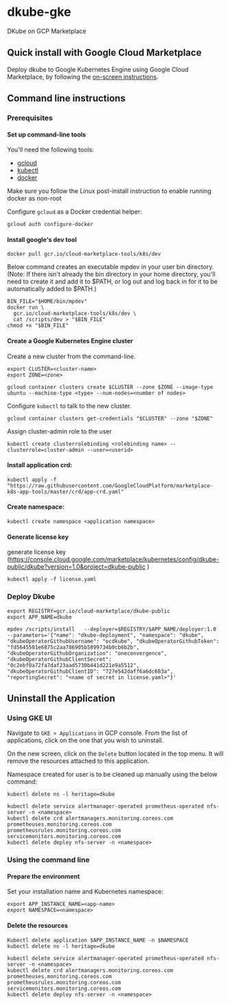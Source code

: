 # dkube-gke
DKube on GCP Marketplace 

## Quick install with Google Cloud Marketplace

Deploy dkube to Google Kubernetes Engine using Google Cloud Marketplace, by following the [on-screen instructions](https://console.cloud.google.com/marketplace/details/dkube-public/dkube?filter=solution-type:k8s&q=dkube&project=dkube-public).

## Command line instructions

### Prerequisites

#### Set up command-line tools

You'll need the following tools:
- [gcloud](https://cloud.google.com/sdk/gcloud/)
- [kubectl](https://kubernetes.io/docs/reference/kubectl/overview/)
- [docker](https://docs.docker.com/install/)


Make sure you follow the Linux post-install instruction to enable running docker as non-root

Configure `gcloud` as a Docker credential helper:

```shell
gcloud auth configure-docker
```
#### Install google's dev tool
```shell
docker pull gcr.io/cloud-marketplace-tools/k8s/dev
```
Below command creates an executable mpdev in your user bin directory. (Note: If there isn't already the bin directory in your home directory, you'll need to create it and add it to $PATH, or log out and log back in for it to be automatically added to $PATH.)

```shell
BIN_FILE="$HOME/bin/mpdev"
docker run \
  gcr.io/cloud-marketplace-tools/k8s/dev \
  cat /scripts/dev > "$BIN_FILE"
chmod +x "$BIN_FILE"
```

#### Create a Google Kubernetes Engine cluster

Create a new cluster from the command-line.

```shell
export CLUSTER=<cluster-name>
export ZONE=<zone>

gcloud container clusters create $CLUSTER --zone $ZONE --image-type ubuntu --machine-type <type> --num-nodes=<number of nodes> 
```

Configure `kubectl` to talk to the new cluster.

```shell
gcloud container clusters get-credentials "$CLUSTER" --zone "$ZONE"
```
Assign cluster-admin role to the user
```shell
kubectl create clusterrolebinding <rolebinding name> --clusterrole=cluster-admin --user=<userid>
```


#### Install application crd:
```shell
kubectl apply -f "https://raw.githubusercontent.com/GoogleCloudPlatform/marketplace-k8s-app-tools/master/crd/app-crd.yaml"
```

#### Create namespace:
```shell
kubectl create namespace <application namespace>
```

#### Generate license key 
generate license key  (https://console.cloud.google.com/marketplace/kubernetes/config/dkube-public/dkube?version=1.0&project=dkube-public )

```shell
kubectl apply -f license.yaml 
```
### Deploy Dkube
```shell
export REGISTRY=gcr.io/cloud-marketplace/dkube-public
export APP_NAME=dkube

mpdev /scripts/install   --deployer=$REGISTRY/$APP_NAME/deployer:1.0   --parameters='{"name": "dkube-deployment", "namespace": "dkube", "dkubeOperatorGithubUsername": "ocdkube", "dkubeOperatorGithubToken": "fd5645501e6875c2aa786905b5899734b0cb6b2b", "dkubeOperatorGithubOrganization": "oneconvergence", "dkubeOperatorGithubClientSecret": "0c2ebf0a72fa7daf23aad5730b441d221e9a5512", "dkubeOperatorGithubClientID": "727e542daff6a6dc683a", "reportingSecret": "<name of secret in license.yaml>"}'
 ``` 
## Uninstall the Application

### Using GKE UI

Navigate to `GKE > Applications` in GCP console. From the list of applications, click on the one that you wish to uninstall.

On the new screen, click on the `Delete` button located in the top menu. It will remove
the resources attached to this application.

Namespace created for user is to be cleaned up manually using the below command:
```shell
kubectl delete ns -l heritage=dkube
```
```shell
kubectl delete service alertmanager-operated prometheus-operated nfs-server -n <namespace>
kubectl delete crd alertmanagers.monitoring.coreos.com prometheuses.monitoring.coreos.com prometheusrules.monitoring.coreos.com servicemonitors.monitoring.coreos.com
kubectl delete deploy nfs-server -n <namespace>
```

### Using the command line

#### Prepare the environment

Set your installation name and Kubernetes namespace:

```shell
export APP_INSTANCE_NAME=<app-name>
export NAMESPACE=<namespace>
```

#### Delete the resources
```shell
Kubectl delete application $APP_INSTANCE_NAME -n $NAMESPACE
kubectl delete ns -l heritage=dkube
```
```shell
kubectl delete service alertmanager-operated prometheus-operated nfs-server -n <namespace>
kubectl delete crd alertmanagers.monitoring.coreos.com prometheuses.monitoring.coreos.com prometheusrules.monitoring.coreos.com servicemonitors.monitoring.coreos.com
kubectl delete deploy nfs-server -n <namespace>
```



